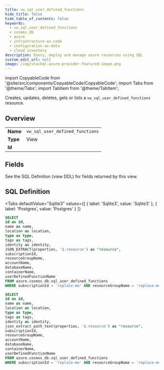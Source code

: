 ```yaml
--- 
title: vw_sql_user_defined_functions
hide_title: false
hide_table_of_contents: false
keywords:
  - vw_sql_user_defined_functions
  - cosmos_db
  - azure
  - infrastructure-as-code
  - configuration-as-data
  - cloud inventory
description: Query, deploy and manage azure resources using SQL
custom_edit_url: null
image: /img/stackql-azure-provider-featured-image.png
---
```


import CopyableCode from '@site/src/components/CopyableCode/CopyableCode';
import Tabs from '@theme/Tabs';
import TabItem from '@theme/TabItem';

Creates, updates, deletes, gets or lists a <code>vw_sql_user_defined_functions</code> resource.

## Overview
<table><tbody>
<tr><td><b>Name</b></td><td><code>vw_sql_user_defined_functions</code></td></tr>
<tr><td><b>Type</b></td><td>View</td></tr>
<tr><td><b>Id</b></td><td><CopyableCode code="azure.cosmos_db.vw_sql_user_defined_functions" /></td></tr>
</tbody></table>

## Fields

See the SQL Definition (view DDL) for fields returned by this view.

## SQL Definition

<Tabs
defaultValue="Sqlite3"
values={[
{ label: 'Sqlite3', value: 'Sqlite3' },
{ label: 'Postgres', value: 'Postgres' }
]}
>
<TabItem value="Sqlite3">

```sql
SELECT
id as id,
name as name,
location as location,
type as type,
tags as tags,
identity as identity,
JSON_EXTRACT(properties, '$.resource') as "resource",
subscriptionId,
resourceGroupName,
accountName,
databaseName,
containerName,
userDefinedFunctionName
FROM azure.cosmos_db.sql_user_defined_functions
WHERE subscriptionId = 'replace-me' AND resourceGroupName = 'replace-me' AND accountName = 'replace-me' AND databaseName = 'replace-me' AND containerName = 'replace-me';
```

</TabItem>
<TabItem value="Postgres">

```sql
SELECT
id as id,
name as name,
location as location,
type as type,
tags as tags,
identity as identity,
json_extract_path_text(properties, '$.resource') as "resource",
subscriptionId,
resourceGroupName,
accountName,
databaseName,
containerName,
userDefinedFunctionName
FROM azure.cosmos_db.sql_user_defined_functions
WHERE subscriptionId = 'replace-me' AND resourceGroupName = 'replace-me' AND accountName = 'replace-me' AND databaseName = 'replace-me' AND containerName = 'replace-me';
```

</TabItem>
</Tabs>
